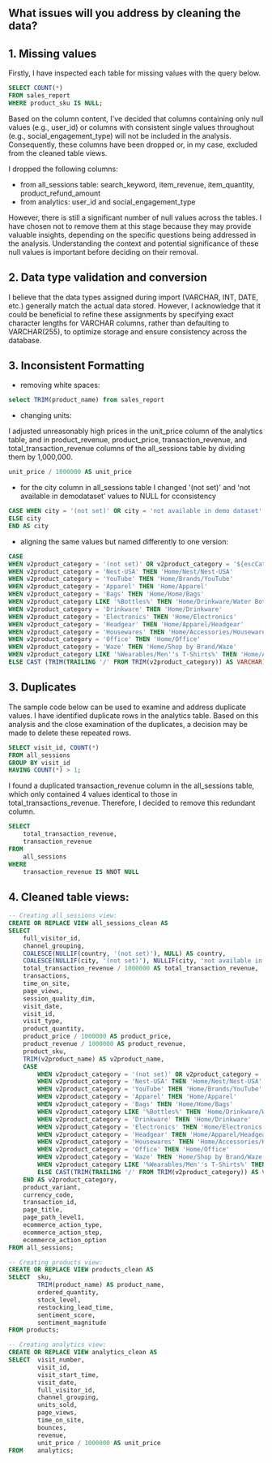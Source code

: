 ## What issues will you address by cleaning the data?

## 1. Missing values

Firstly, I have inspected each table for missing values with the query below.

```SQL
SELECT COUNT(*)
FROM sales_report
WHERE product_sku IS NULL; 
```
Based on the column content, I've decided that columns containing only null values (e.g., user_id) or columns with consistent single values throughout (e.g., social_engagement_type) will not be included in the analysis. Consequently, these columns have been dropped or, in my case, excluded from the cleaned table views.

I dropped the following columns: 
- from all_sessions table: search_keyword, item_revenue, item_quantity, product_refund_amount
- from analytics: user_id and social_engagement_type

However, there is still a significant number of null values across the tables. I have chosen not to remove them at this stage because they may provide valuable insights, depending on the specific questions being addressed in the analysis. Understanding the context and potential significance of these null values is important before deciding on their removal. 

## 2. Data type validation and conversion

I believe that the data types assigned during import (VARCHAR, INT, DATE, etc.) generally match the actual data stored. However, I acknowledge that it could be beneficial to refine these assignments by specifying exact character lengths for VARCHAR columns, rather than defaulting to VARCHAR(255), to optimize storage and ensure consistency across the database.

## 3. Inconsistent Formatting

- removing white spaces:

```SQL
select TRIM(product_name) from sales_report
```

- changing units:

I adjusted unreasonably high prices in the unit_price column of the analytics table, and in product_revenue, product_price, transaction_revenue, and total_transaction_revenue columns of the all_sessions table by dividing them by 1,000,000.

```SQL
unit_price / 1000000 AS unit_price
```
-  for the city column in all_sessions table I changed '(not set)' and 'not available in demodataset' values to NULL for cconsistency

```SQL
CASE WHEN city = '(not set)' OR city = 'not available in demo dataset' THEN NULL
ELSE city
END AS city
```

- aligning the same values but named differently to one version:
```SQL
CASE 
WHEN v2product_category = '(not set)' OR v2product_category = '${escCatTitle}' THEN NULL
WHEN v2product_category = 'Nest-USA' THEN 'Home/Nest/Nest-USA'
WHEN v2product_category = 'YouTube' THEN 'Home/Brands/YouTube'
WHEN v2product_category = 'Apparel' THEN 'Home/Apparel'
WHEN v2product_category = 'Bags' THEN 'Home/Home/Bags'
WHEN v2product_category LIKE '%Bottles%' THEN 'Home/Drinkware/Water Bottles and Tumblers'
WHEN v2product_category = 'Drinkware' THEN 'Home/Drinkware'
WHEN v2product_category = 'Electronics' THEN 'Home/Electronics'
WHEN v2product_category = 'Headgear' THEN 'Home/Apparel/Headgear'
WHEN v2product_category = 'Housewares' THEN 'Home/Accessories/Housewares'
WHEN v2product_category = 'Office' THEN 'Home/Office'
WHEN v2product_category = 'Waze' THEN 'Home/Shop by Brand/Waze'
WHEN v2product_category LIKE '%Wearables/Men''s T-Shirts%' THEN 'Home/Apparel/Men''s/Men''s-T-Shirts'
ELSE CAST (TRIM(TRAILING '/' FROM TRIM(v2product_category)) AS VARCHAR)
```
## 3. Duplicates

The sample code below can be used to examine and address duplicate values. I have identified duplicate rows in the analytics table. Based on this analysis and the close examination of the duplicates, a decision may be made to delete these repeated rows.

```SQL
SELECT visit_id, COUNT(*)
FROM all_sessions
GROUP BY visit_id
HAVING COUNT(*) > 1;
```
I found a duplicated transaction_revenue column in the all_sessions table, which only contained 4 values identical to those in total_transactions_revenue. Therefore, I decided to remove this redundant column.

```SQL
SELECT
    total_transaction_revenue, 
    transaction_revenue
FROM
    all_sessions
WHERE   
    transaction_revenue IS NNOT NULL
```

## 4. Cleaned table views:

```SQL
-- Creating all_sessions view:
CREATE OR REPLACE VIEW all_sessions_clean AS 
SELECT
    full_visitor_id,
    channel_grouping,
    COALESCE(NULLIF(country, '(not set)'), NULL) AS country,
    COALESCE(NULLIF(city, '(not set)'), NULLIF(city, 'not available in demo dataset'), NULL) AS city,
    total_transaction_revenue / 1000000 AS total_transaction_revenue,
    transactions,
    time_on_site,
    page_views,
    session_quality_dim,
    visit_date,
    visit_id,
    visit_type,
    product_quantity,
    product_price / 1000000 AS product_price,
    product_revenue / 1000000 AS product_revenue,
    product_sku,
    TRIM(v2product_name) AS v2product_name,
    CASE
        WHEN v2product_category = '(not set)' OR v2product_category = '${escCatTitle}' THEN NULL
        WHEN v2product_category = 'Nest-USA' THEN 'Home/Nest/Nest-USA'
        WHEN v2product_category = 'YouTube' THEN 'Home/Brands/YouTube'
        WHEN v2product_category = 'Apparel' THEN 'Home/Apparel'
        WHEN v2product_category = 'Bags' THEN 'Home/Home/Bags'
        WHEN v2product_category LIKE '%Bottles%' THEN 'Home/Drinkware/Water Bottles and Tumblers'
        WHEN v2product_category = 'Drinkware' THEN 'Home/Drinkware'
        WHEN v2product_category = 'Electronics' THEN 'Home/Electronics'
        WHEN v2product_category = 'Headgear' THEN 'Home/Apparel/Headgear'
        WHEN v2product_category = 'Housewares' THEN 'Home/Accessories/Housewares'
        WHEN v2product_category = 'Office' THEN 'Home/Office'
        WHEN v2product_category = 'Waze' THEN 'Home/Shop by Brand/Waze'
        WHEN v2product_category LIKE '%Wearables/Men''s T-Shirts%' THEN 'Home/Apparel/Men''s/Men''s-T-Shirts'
        ELSE CAST(TRIM(TRAILING '/' FROM TRIM(v2product_category)) AS VARCHAR)
    END AS v2product_category,
    product_variant,
    currency_code,
    transaction_id,
    page_title,
    page_path_level1,
    ecommerce_action_type,
    ecommerce_action_step,
    ecommerce_action_option
FROM all_sessions;

-- Creating products view:
CREATE OR REPLACE VIEW products_clean AS
SELECT	sku,
		TRIM(product_name) AS product_name,
		ordered_quantity, 
		stock_level,
		restocking_lead_time,
		sentiment_score,
		sentiment_magnitude 
FROM products;

-- Creating analytics view:
CREATE OR REPLACE VIEW analytics_clean AS 
SELECT	visit_number,
		visit_id,
		visit_start_time,
		visit_date,
		full_visitor_id,
		channel_grouping,
		units_sold,
		page_views,
		time_on_site,
		bounces,
		revenue,
		unit_price / 1000000 AS unit_price
FROM   	analytics;
```

